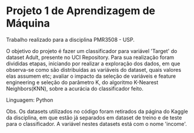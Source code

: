 # Projeto 1 de Aprendizagem de Máquina

Trabalho realizado para a disciplina PMR3508 - USP. 
      
   O objetivo do projeto é fazer um classificador para variável 'Target' do dataset Adult, presente no UCI Repository. Para sua realização foram divididas etapas, iniciando por realizar a exploração dos dados, em que observa-se como são distribuídas as variáveis do dataset, quais valores elas assumem etc; avaliar o impacto da seleção de variáveis e feature engineering e seleção do parâmetro K, do algoritmo K-Nearest Neighbors(KNN), sobre a acurácia do classificador feito. 
   
   Linguagem: Python
      
   Obs. Os datasets utilizados no código foram retirados da página do Kaggle da disciplina, em que estão já separados em dataset de treino e de teste para o classificador. A variável nestes datasets está com o nome 'income'.
